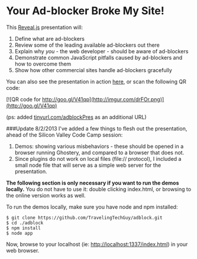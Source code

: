 Your Ad-blocker Broke My Site!
==============================

This [Reveal.js](https://github.com/hakimel/reveal.js) presentation will:

1. Define what are ad-blockers
2. Review some of the leading available ad-blockers out there
3. Explain why *you* - the web developer - should be aware of ad-blockers
4. Demonstrate common JavaScript pitfalls caused by ad-blockers and how to overcome them
5. Show how other commercial sites handle ad-blockers gracefully

You can also see the presentation in action [here](http://goo.gl/V41qp), or scan the following QR code:

[![QR code for http://goo.gl/V41qp](http://imgur.com/drFOr.png)](http://goo.gl/V41qp)

(ps: added [tinyurl.com/adblockPres](http://tinyurl.com/adblockPres) as an additional URL)

###Update 8/2/2013
I've added a few things to flesh out the presentation, ahead of the Silicon Valley Code Camp session:
1. Demos: showing various misbehaviors - these should be opened in a browser running Ghostery, and compared to a browser that does not.
2. Since plugins do not work on local files (file:// protocol), I included a small node file that will serve as a simple web server for the presentation.

**The following section is only necessary if you want to run the demos locally.** 
You do not have to use it: double clicking index.html, or browsing to the online version works as well.

To run the demos locally, make sure you have node and npm installed:

	$ git clone https://github.com/TravelingTechGuy/adblock.git
	$ cd ./adblock
	$ npm install
	$ node app

Now, browse to your localhost (ie: [http://localhost:1337/index.html](http://localhost:1337/index.html)) in your web browser.